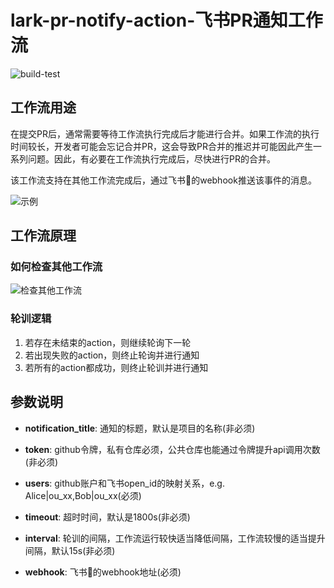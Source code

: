 # lark-pr-notify-action-飞书PR通知工作流

![build-test](https://github.com/zhecks/lark-pr-notify-action/actions/workflows/test.yml/badge.svg)

## 工作流用途

在提交PR后，通常需要等待工作流执行完成后才能进行合并。如果工作流的执行时间较长，开发者可能会忘记合并PR，这会导致PR合并的推迟并可能因此产生一系列问题。因此，有必要在工作流执行完成后，尽快进行PR的合并。

该工作流支持在其他工作流完成后，通过飞书🤖的webhook推送该事件的消息。

![示例](https://cdn.jsdelivr.net/gh/jiuhuche120/CDN/images/img_v2_effe82ee-35a9-47ee-b961-ffa5e654f00g.jpg)

## 工作流原理

### 如何检查其他工作流

![检查其他工作流](https://cdn.jsdelivr.net/gh/jiuhuche120/CDN/images/img_v2_32fb5b51-212b-4381-a0cd-fd492911453g.jpg)

### 轮训逻辑

1. 若存在未结束的action，则继续轮询下一轮
2. 若出现失败的action，则终止轮询并进行通知
3. 若所有的action都成功，则终止轮训并进行通知

## 参数说明

* **notification_title**: 通知的标题，默认是项目的名称(非必须)

* **token**: github令牌，私有仓库必须，公共仓库也能通过令牌提升api调用次数(非必须)

* **users**: github账户和飞书open_id的映射关系，e.g. Alice|ou_xx,Bob|ou_xx(必须)

* **timeout**: 超时时间，默认是1800s(非必须)

* **interval**: 轮训的间隔，工作流运行较快适当降低间隔，工作流较慢的适当提升间隔，默认15s(非必须)

* **webhook**: 飞书🤖的webhook地址(必须)
